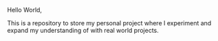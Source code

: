 Hello World,

This is a repository to store my personal project where I experiment and expand my understanding of with real world projects.
